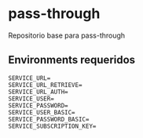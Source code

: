 # pass-through

Repositorio base para pass-through

## Environments requeridos

```dotenv
SERVICE_URL=
SERVICE_URL_RETRIEVE=
SERVICE_URL_AUTH=
SERVICE_USER=
SERVICE_PASSWORD=
SERVICE_USER_BASIC=
SERVICE_PASSWORD_BASIC=
SERVICE_SUBSCRIPTION_KEY=
```

